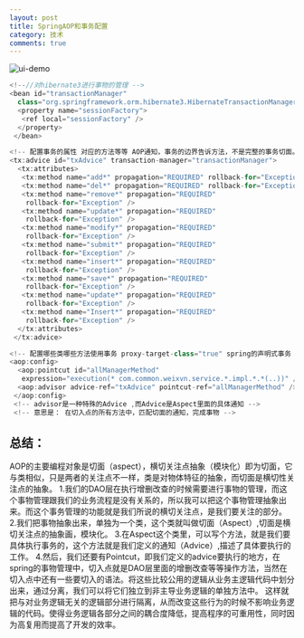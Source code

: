 ```yaml
---
layout: post
title: SpringAOP和事务配置
category: 技术
comments: true
---
```


![ui-demo](http://static.oschina.net/uploads/space/2014/1023/202607_m17k_1863482.jpg)

```java
<!--//对hibernate3进行事物的管理 -->
<bean id="transactionManager"
  class="org.springframework.orm.hibernate3.HibernateTransactionManager">
  <property name="sessionFactory">
   <ref local="sessionFactory" />
  </property>
 </bean>
```

```java
<!-- 配置事务的属性 对应的方法等等 AOP通知，事务的边界告诉方法，不是完整的事务切面。 -->
<tx:advice id="txAdvice" transaction-manager="transactionManager">
  <tx:attributes>
   <tx:method name="add*" propagation="REQUIRED" rollback-for="Exception" />
   <tx:method name="del*" propagation="REQUIRED" rollback-for="Exception" />
   <tx:method name="remove*" propagation="REQUIRED"
    rollback-for="Exception" />
   <tx:method name="update*" propagation="REQUIRED"
    rollback-for="Exception" />
   <tx:method name="modify*" propagation="REQUIRED"
    rollback-for="Exception" />
   <tx:method name="submit*" propagation="REQUIRED"
    rollback-for="Exception" />
   <tx:method name="insert*" propagation="REQUIRED"
    rollback-for="Exception" />
   <tx:method name="save*" propagation="REQUIRED"
    rollback-for="Exception" />
   <tx:method name="update*" propagation="REQUIRED"
    rollback-for="Exception" />
   <tx:method name="Insert*" propagation="REQUIRED"
    rollback-for="Exception" />
  </tx:attributes>
 </tx:advice>
```

```java
<!-- 配置哪些类哪些方法使用事务 proxy-target-class="true" spring的声明式事务（最常用） -->
<aop:config>
  <aop:pointcut id="allManagerMethod"
   expression="execution(* com.common.weixvn.service.*.impl.*.*(..))" />
  <aop:advisor advice-ref="txAdvice" pointcut-ref="allManagerMethod" />
 </aop:config> 
 <!-- advisor是一种特殊的Advice ,而Advice是Aspect里面的具体通知 -->
 <!-- 意思是： 在切入点的所有方法中，匹配切面的通知，完成事物 -->
```

## 总结：

AOP的主要编程对象是切面（aspect），横切关注点抽象（模块化）即为切面，它与类相似，只是两者的关注点不一样，类是对物体特征的抽象，而切面是横切性关注点的抽象。
1.我们的DAO层在执行增删改查的时候需要进行事物的管理，而这个事物管理跟我们的业务流程是没有关系的，所以我可以把这个事物管理抽象出来。而这个事务管理的功能就是我们所说的横切关注点，是我们要关注的部分。
2.我们把事物抽象出来，单独为一个类，这个类就叫做切面（Aspect）,切面是横切关注点的抽象画，模块化。
3.在Aspect这个类里，可以写个方法，就是我们要具体执行事务的，这个方法就是我们定义的通知（Advice）,描述了具体要执行的工作。
4.然后，我们还要有Pointcut，即我们定义的advice要执行的地方，在spring的事物管理中，切入点就是DAO层里面的增删改查等等操作方法，当然在切入点中还有一些要切入的语法。将这些比较公用的逻辑从业务主逻辑代码中划分出来，通过分离，我们可以将它们独立到非主导业务逻辑的单独方法中。
 这样就把与对业务逻辑无关的逻辑部分进行隔离，从而改变这些行为的时候不影响业务逻辑的代码。使得业务逻辑各部分之间的耦合度降低，提高程序的可重用性，同时因为高复用而提高了开发的效率。




